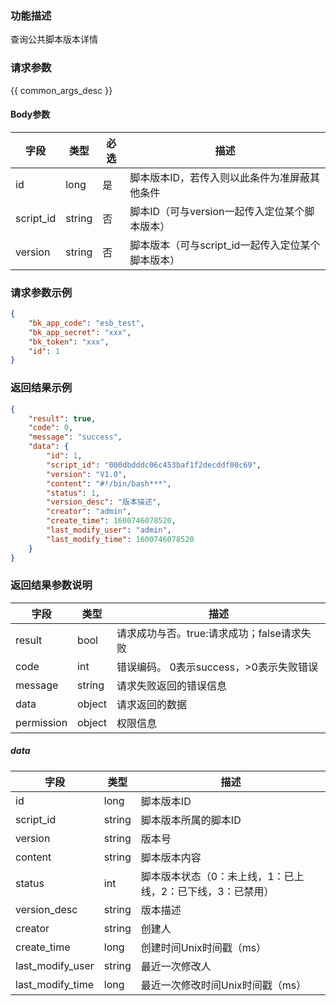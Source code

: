 ### 功能描述

查询公共脚本版本详情

### 请求参数

{{ common_args_desc }}

#### Body参数

| 字段       |  类型      | 必选   |  描述      |
|----------------------|------------|--------|------------|
| id             |  long       | 是     | 脚本版本ID，若传入则以此条件为准屏蔽其他条件 |
| script_id      |  string     | 否     | 脚本ID（可与version一起传入定位某个脚本版本）  |
| version        |  string     | 否     | 脚本版本（可与script_id一起传入定位某个脚本版本） |

### 请求参数示例

```json
{
    "bk_app_code": "esb_test",
    "bk_app_secret": "xxx",
    "bk_token": "xxx",
    "id": 1
}
```

### 返回结果示例

```json
{
    "result": true,
    "code": 0,
    "message": "success",
    "data": {
        "id": 1,
        "script_id": "000dbdddc06c453baf1f2decddf00c69",
        "version": "V1.0",
        "content": "#!/bin/bash***",
        "status": 1,
        "version_desc": "版本描述",
        "creator": "admin",
        "create_time": 1600746078520,
        "last_modify_user": "admin",
        "last_modify_time": 1600746078520
    }
}
```

### 返回结果参数说明

| 字段      | 类型      | 描述      |
|-----------|-----------|-----------|
| result       | bool   | 请求成功与否。true:请求成功；false请求失败 |
| code         | int    | 错误编码。 0表示success，>0表示失败错误 |
| message      | string | 请求失败返回的错误信息|
| data         | object | 请求返回的数据|
| permission   | object | 权限信息|

##### data

| 字段      | 类型      | 描述      |
|-----------|-----------|-----------|
| id                | long      | 脚本版本ID |
| script_id         | string    | 脚本版本所属的脚本ID |
| version           | string    | 版本号 |
| content           | string    | 脚本版本内容 |
| status            | int       | 脚本版本状态（0：未上线，1：已上线，2：已下线，3：已禁用） |
| version_desc      | string    | 版本描述  |
| creator           | string    | 创建人 |
| create_time       | long      | 创建时间Unix时间戳（ms） |
| last_modify_user  | string    | 最近一次修改人 |
| last_modify_time  | long      | 最近一次修改时间Unix时间戳（ms） |
